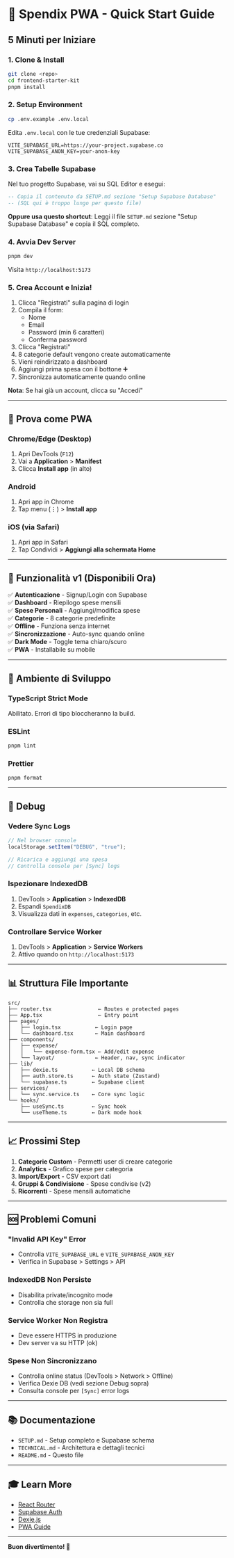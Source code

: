 # 🚀 Spendix PWA - Quick Start Guide

## 5 Minuti per Iniziare

### 1. Clone & Install

```bash
git clone <repo>
cd frontend-starter-kit
pnpm install
```

### 2. Setup Environment

```bash
cp .env.example .env.local
```

Edita `.env.local` con le tue credenziali Supabase:

```
VITE_SUPABASE_URL=https://your-project.supabase.co
VITE_SUPABASE_ANON_KEY=your-anon-key
```

### 3. Crea Tabelle Supabase

Nel tuo progetto Supabase, vai su SQL Editor e esegui:

```sql
-- Copia il contenuto da SETUP.md sezione "Setup Supabase Database"
-- (SQL qui è troppo lungo per questo file)
```

**Oppure usa questo shortcut**: Leggi il file `SETUP.md` sezione "Setup Supabase Database" e copia il SQL completo.

### 4. Avvia Dev Server

```bash
pnpm dev
```

Visita `http://localhost:5173`

### 5. Crea Account e Inizia!

1. Clicca "Registrati" sulla pagina di login
2. Compila il form:
   - Nome
   - Email
   - Password (min 6 caratteri)
   - Conferma password
3. Clicca "Registrati"
4. 8 categorie default vengono create automaticamente
5. Vieni reindirizzato a dashboard
6. Aggiungi prima spesa con il bottone ➕
7. Sincronizza automaticamente quando online

**Nota**: Se hai già un account, clicca su "Accedi"

---

## 📱 Prova come PWA

### Chrome/Edge (Desktop)

1. Apri DevTools (`F12`)
2. Vai a **Application** > **Manifest**
3. Clicca **Install app** (in alto)

### Android

1. Apri app in Chrome
2. Tap menu (⋮) > **Install app**

### iOS (via Safari)

1. Apri app in Safari
2. Tap Condividi > **Aggiungi alla schermata Home**

---

## 🎯 Funzionalità v1 (Disponibili Ora)

✅ **Autenticazione** - Signup/Login con Supabase  
✅ **Dashboard** - Riepilogo spese mensili  
✅ **Spese Personali** - Aggiungi/modifica spese  
✅ **Categorie** - 8 categorie predefinite  
✅ **Offline** - Funziona senza internet  
✅ **Sincronizzazione** - Auto-sync quando online  
✅ **Dark Mode** - Toggle tema chiaro/scuro  
✅ **PWA** - Installabile su mobile

---

## 🔧 Ambiente di Sviluppo

### TypeScript Strict Mode

Abilitato. Errori di tipo bloccheranno la build.

### ESLint

```bash
pnpm lint
```

### Prettier

```bash
pnpm format
```

---

## 🐛 Debug

### Vedere Sync Logs

```javascript
// Nel browser console
localStorage.setItem("DEBUG", "true");

// Ricarica e aggiungi una spesa
// Controlla console per [Sync] logs
```

### Ispezionare IndexedDB

1. DevTools > **Application** > **IndexedDB**
2. Espandi `SpendixDB`
3. Visualizza dati in `expenses`, `categories`, etc.

### Controllare Service Worker

1. DevTools > **Application** > **Service Workers**
2. Attivo quando on `http://localhost:5173`

---

## 📊 Struttura File Importante

```
src/
├── router.tsx               ← Routes e protected pages
├── App.tsx                  ← Entry point
├── pages/
│   ├── login.tsx           ← Login page
│   └── dashboard.tsx       ← Main dashboard
├── components/
│   ├── expense/
│   │   └── expense-form.tsx ← Add/edit expense
│   └── layout/             ← Header, nav, sync indicator
├── lib/
│   ├── dexie.ts           ← Local DB schema
│   ├── auth.store.ts      ← Auth state (Zustand)
│   └── supabase.ts        ← Supabase client
├── services/
│   └── sync.service.ts    ← Core sync logic
└── hooks/
    ├── useSync.ts         ← Sync hook
    └── useTheme.ts        ← Dark mode hook
```

---

## 📈 Prossimi Step

1. **Categorie Custom** - Permetti user di creare categorie
2. **Analytics** - Grafico spese per categoria
3. **Import/Export** - CSV export dati
4. **Gruppi & Condivisione** - Spese condivise (v2)
5. **Ricorrenti** - Spese mensili automatiche

---

## 🆘 Problemi Comuni

### "Invalid API Key" Error

- Controlla `VITE_SUPABASE_URL` e `VITE_SUPABASE_ANON_KEY`
- Verifica in Supabase > Settings > API

### IndexedDB Non Persiste

- Disabilita private/incognito mode
- Controlla che storage non sia full

### Service Worker Non Registra

- Deve essere HTTPS in produzione
- Dev server va su HTTP (ok)

### Spese Non Sincronizzano

- Controlla online status (DevTools > Network > Offline)
- Verifica Dexie DB (vedi sezione Debug sopra)
- Consulta console per `[Sync]` error logs

---

## 📚 Documentazione

- `SETUP.md` - Setup completo e Supabase schema
- `TECHNICAL.md` - Architettura e dettagli tecnici
- `README.md` - Questo file

---

## 🎓 Learn More

- [React Router](https://reactrouter.com)
- [Supabase Auth](https://supabase.com/docs/guides/auth)
- [Dexie.js](https://dexie.org)
- [PWA Guide](https://web.dev/progressive-web-apps/)

---

**Buon divertimento! 🎉**
